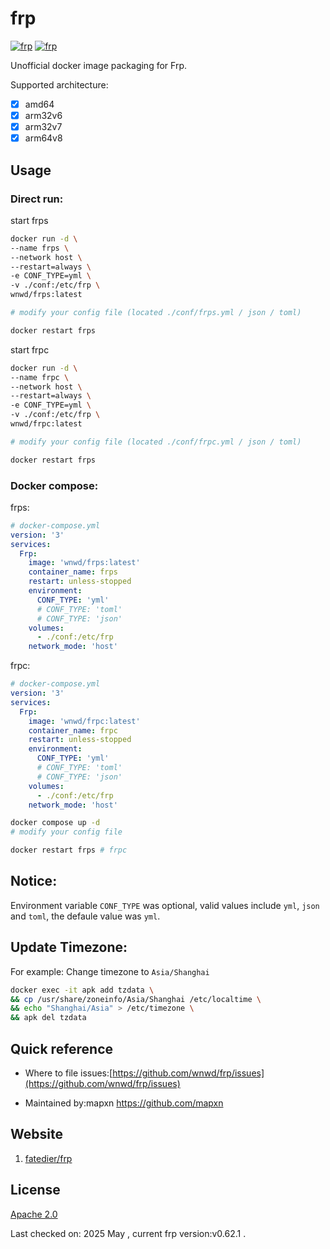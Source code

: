 # frp


[![frp](http://dockeri.co/image/wnwd/frps)](https://hub.docker.com/r/wnwd/frps)
[![frp](http://dockeri.co/image/wnwd/frpc)](https://hub.docker.com/r/wnwd/frpc)

Unofficial docker image packaging for Frp.

Supported architecture:

- [x] amd64
- [x] arm32v6
- [x] arm32v7
- [x] arm64v8

## Usage

### Direct run:
start frps
```bash
docker run -d \
--name frps \
--network host \
--restart=always \
-e CONF_TYPE=yml \
-v ./conf:/etc/frp \
wnwd/frps:latest

# modify your config file (located ./conf/frps.yml / json / toml)

docker restart frps

```

start frpc
```bash
docker run -d \
--name frpc \
--network host \
--restart=always \
-e CONF_TYPE=yml \
-v ./conf:/etc/frp \
wnwd/frpc:latest

# modify your config file (located ./conf/frpc.yml / json / toml)

docker restart frps

```


### Docker compose:
frps:
```yml
# docker-compose.yml
version: '3'
services:
  Frp:
    image: 'wnwd/frps:latest'
    container_name: frps
    restart: unless-stopped
    environment:
      CONF_TYPE: 'yml'
      # CONF_TYPE: 'toml'
      # CONF_TYPE: 'json'
    volumes:
      - ./conf:/etc/frp
    network_mode: 'host'
```

frpc:
```yml
# docker-compose.yml
version: '3'
services:
  Frp:
    image: 'wnwd/frpc:latest'
    container_name: frpc
    restart: unless-stopped
    environment:
      CONF_TYPE: 'yml'
      # CONF_TYPE: 'toml'
      # CONF_TYPE: 'json'
    volumes:
      - ./conf:/etc/frp
    network_mode: 'host'
```

```bash
docker compose up -d
# modify your config file

docker restart frps # frpc

```

## Notice:
Environment variable `CONF_TYPE` was optional, valid values include `yml`, `json` and `toml`, the defaule value was `yml`.


## Update Timezone:
For example: Change timezone to `Asia/Shanghai`
```bash
docker exec -it apk add tzdata \
&& cp /usr/share/zoneinfo/Asia/Shanghai /etc/localtime \
&& echo "Shanghai/Asia" > /etc/timezone \
&& apk del tzdata
```

## Quick reference

* Where to file issues:[https://github.com/wnwd/frp/issues](https://github.com/wnwd/frp/issues)

* Maintained by:mapxn <https://github.com/mapxn>

## Website
1. [fatedier/frp](https://github.com/fatedier/frp)

## License

[Apache 2.0](https://github.com/wnwd/frp?tab=Apache-2.0-1-ov-file)

Last checked on: 2025 May , current frp version:v0.62.1 .
